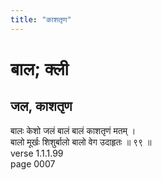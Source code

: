 ```yaml
---
title: "काशतृण"
---
```


# बाल; क्ली
## जल, काशतृण
बालः केशो जलं बालं बालं काशतृणं मतम् ।<br />बालो मूर्खः शिशुर्बालो बालो वेग उदाहृतः ॥ ९९ ॥<br />verse 1.1.1.99<br />page 0007

